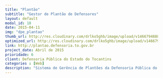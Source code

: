 ```yaml
---
title: "Plantão"
subtitle: "Gestor de Plantão de Defensores"
layout: default
modal_id: 18
date: 2015-04-11
img: "dpe_plantao"
thumb_url: http://res.cloudinary.com/drlko5ghb/image/upload/v1466794888/sbseeaxdtdhhsua1ulfj.png
optimized_url: http://res.cloudinary.com/drlko5ghb/image/upload/v1466794889/pfnwioibr0ahgryxpghl.png
link: http://plantao.defensoria.to.gov.br
project_date: Abril de 2015
prioridade: 6
client: Defensoria Pública do Estado do Tocantins
categories : [Web]
description: "Sistema de Gerência de Plantões da Defensoria Pública do Estado do Tocantins, que gerencia atuações de defensores em comarcas durante finais de semanas e feriados"
---
```

